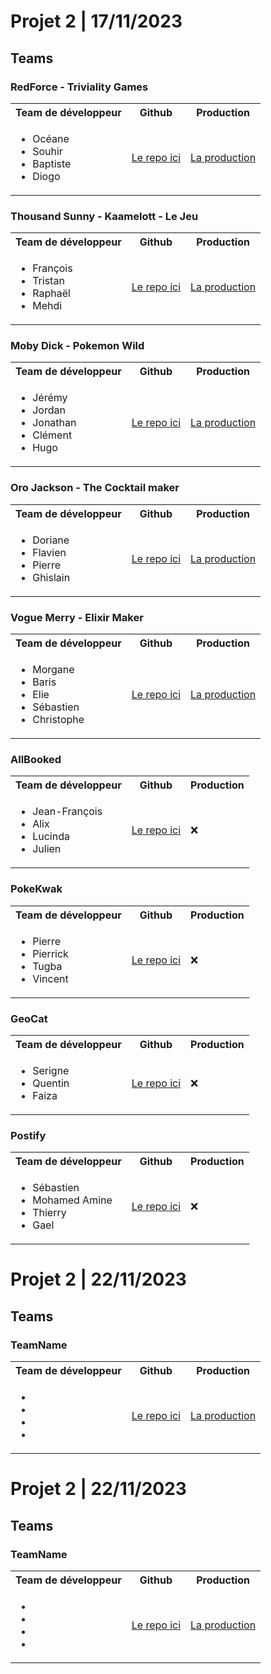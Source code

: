 # Projet 2 | 17/11/2023

## Teams

### RedForce - Triviality Games

<table>
    <tr>
        <th>Team de développeur</th>
        <th>Github</th>
        <th>Production</th>
    </tr>
    <tr>
        <td>
            <ul>
                <li>Océane</li>
                <li>Souhir</li>
                <li>Baptiste</li>
                <li>Diogo</li>
            </ul>
        </td>
        <td>
            <a href="https://github.com/WildCodeSchool-2023-09/JS-RemoteFR-SACOD-P2-Red-Force">Le repo ici</a>
        </td>
        <td>
            <a href="https://triviality.games/">La production</a>
        </td>
    </tr>
</table>

### Thousand Sunny - Kaamelott - Le Jeu

<table>
    <tr>
        <th>Team de développeur</th>
        <th>Github</th>
        <th>Production</th>
    </tr>
    <tr>
        <td>
            <ul>
                <li>François</li>
                <li>Tristan</li>
                <li>Raphaël</li>
                <li>Mehdi</li>
            </ul>
        </td>
        <td>
            <a href="https://github.com/WildCodeSchool-2023-09/JS-RemoteFR-SACOD-P2-Thousand-Sunny">Le repo ici</a>
        </td>
        <td>
            <a href="https://kaamelott-citation-quiz.vercel.app/">La production</a>
        </td>
    </tr>
</table>

### Moby Dick - Pokemon Wild

<table>
    <tr>
        <th>Team de développeur</th>
        <th>Github</th>
        <th>Production</th>
    </tr>
    <tr>
        <td>
            <ul>
                <li>Jérémy</li>
                <li>Jordan</li>
                <li>Jonathan</li>
                <li>Clément</li>
                <li>Hugo</li>
            </ul>
        </td>
        <td>
            <a href="https://github.com/WildCodeSchool-2023-09/JS-RemoteFR-SACOD-P2-Moby-Dick">Le repo ici</a>
        </td>
        <td>
            <a href="https://pokemon-wild.vercel.app/">La production</a>
        </td>
    </tr>
</table>

### Oro Jackson - The Cocktail maker

<table>
    <tr>
        <th>Team de développeur</th>
        <th>Github</th>
        <th>Production</th>
    </tr>
    <tr>
        <td>
            <ul>
                <li>Doriane</li>
                <li>Flavien</li>
                <li>Pierre</li>
                <li>Ghislain</li>
            </ul>
        </td>
        <td>
            <a href="https://github.com/WildCodeSchool-2023-09/JS-RemoteFR-SACOD-P2-Oro-Jackson">Le repo ici</a>
        </td>
        <td>
            <a href="#">La production</a>
        </td>
    </tr>
</table>

### Vogue Merry - Elixir Maker

<table>
   <tr>
        <th>Team de développeur</th>
        <th>Github</th>
        <th>Production</th>
    </tr>
    <tr>
        <td>
            <ul>
                <li>Morgane</li>
                <li>Baris</li>
                <li>Elie</li>
                <li>Sébastien</li>
                <li>Christophe</li>
            </ul>
        </td>
        <td>
            <a href="https://github.com/WildCodeSchool-2023-09/JS-RemoteFR-SACOD-P2-Vogue-Merry">Le repo ici</a>
        </td>
        <td>
            <a href="https://elixir-maker.vercel.app/">La production</a>
        </td>
    </tr>
</table>

### AllBooked

<table>
   <tr>
        <th>Team de développeur</th>
        <th>Github</th>
        <th>Production</th>
    </tr>
    <tr>
        <td>
            <ul>
                <li>Jean-François</li>
                <li>Alix</li>
                <li>Lucinda</li>
                <li>Julien</li>
            </ul>
        </td>
        <td>
            <a href="https://github.com/WildCodeSchool-2023-09/JS-RemoteFR-CrewStillant-P2-AllBooked">Le repo ici</a>
        </td>
        <td>
            ❌
        </td>
    </tr>
</table>

### PokeKwak

<table>
   <tr>
        <th>Team de développeur</th>
        <th>Github</th>
        <th>Production</th>
    </tr>
    <tr>
        <td>
            <ul>
                <li>Pierre</li>
                <li>Pierrick</li>
                <li>Tugba</li>
                <li>Vincent</li>
            </ul>
        </td>
        <td>
            <a href="https://github.com/WildCodeSchool-2023-09/JS-RemoteFR-CrewStillant-P2-PokeKwak">Le repo ici</a>
        </td>
        <td>
            ❌
        </td>
    </tr>
</table>

### GeoCat

<table>
   <tr>
        <th>Team de développeur</th>
        <th>Github</th>
        <th>Production</th>
    </tr>
    <tr>
        <td>
            <ul>
                <li>Serigne</li>
                <li>Quentin</li>
                <li>Faiza</li>
            </ul>
        </td>
        <td>
            <a href="https://github.com/WildCodeSchool-2023-09/JS-RemoteFR-CrewStillant-P2-GeoCat">Le repo ici</a>
        </td>
        <td>
            ❌
        </td>
    </tr>
</table>

### Postify

<table>
   <tr>
        <th>Team de développeur</th>
        <th>Github</th>
        <th>Production</th>
    </tr>
    <tr>
        <td>
            <ul>
                <li>Sébastien</li>
                <li>Mohamed Amine</li>
                <li>Thierry</li>
                <li>Gael</li>
            </ul>
        </td>
        <td>
            <a href="https://github.com/WildCodeSchool-2023-09/JS-RemoteFR-CrewStillant-P2-Postify">Le repo ici</a>
        </td>
        <td>
            ❌
        </td>
    </tr>
</table>

# Projet 2 | 22/11/2023

## Teams

### TeamName

<table>
    <tr>
        <th>Team de développeur</th>
        <th>Github</th>
        <th>Production</th>
    </tr>
    <tr>
        <td>
            <ul>
                <li></li>
                <li></li>
                <li></li>
                <li></li>
            </ul>
        </td>
        <td>
            <a href="">Le repo ici</a>
        </td>
        <td>
            <a href="">La production</a>
        </td>
    </tr>
</table>

# Projet 2 | 22/11/2023

## Teams

### TeamName

<table>
    <tr>
        <th>Team de développeur</th>
        <th>Github</th>
        <th>Production</th>
    </tr>
    <tr>
        <td>
            <ul>
                <li></li>
                <li></li>
                <li></li>
                <li></li>
            </ul>
        </td>
        <td>
            <a href="">Le repo ici</a>
        </td>
        <td>
            <a href="">La production</a>
        </td>
    </tr>
</table>
